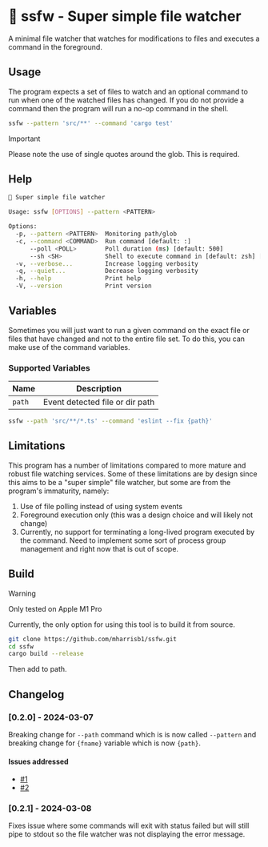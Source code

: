 # 🪬 ssfw - Super simple file watcher

A minimal file watcher that watches for modifications to files and executes a command in the foreground.

## Usage

The program expects a set of files to watch and an optional command to run when one
of the watched files has changed. If you do not provide a command then the program will
run a no-op command in the shell.

```bash
ssfw --pattern 'src/**' --command 'cargo test'
```

> [!IMPORTANT]
> Please note the use of single quotes around the glob. This is required.

## Help

```bash
🪬 Super simple file watcher

Usage: ssfw [OPTIONS] --pattern <PATTERN>

Options:
  -p, --pattern <PATTERN>  Monitoring path/glob
  -c, --command <COMMAND>  Run command [default: :]
      --poll <POLL>        Poll duration (ms) [default: 500]
      --sh <SH>            Shell to execute command in [default: zsh] [possible values: zsh, bash]
  -v, --verbose...         Increase logging verbosity
  -q, --quiet...           Decrease logging verbosity
  -h, --help               Print help
  -V, --version            Print version
```

## Variables

Sometimes you will just want to run a given command on the exact file or files that have changed
and not to the entire file set. To do this, you can make use of the command variables.

### Supported Variables

| Name   | Description                     |
| ------ | ------------------------------- |
| `path` | Event detected file or dir path |

```bash
ssfw --path 'src/**/*.ts' --command 'eslint --fix {path}'
```

## Limitations

This program has a number of limitations compared to more mature and robust file watching services.
Some of these limitations are by design since this aims to be a "super simple" file watcher,
but some are from the program's immaturity, namely:

1. Use of file polling instead of using system events
2. Foreground execution only (this was a design choice and will likely not change)
3. Currently, no support for terminating a long-lived program executed by the command. Need to implement some sort of process group management and right now that is out of scope.

## Build

> [!WARNING]
> Only tested on Apple M1 Pro

Currently, the only option for using this tool is to build it from source.

```bash
git clone https://github.com/mharrisb1/ssfw.git
cd ssfw
cargo build --release
```

Then add to path.

## Changelog

### [0.2.0] - 2024-03-07

Breaking change for `--path` command which is is now called `--pattern` and breaking change for `{fname}` variable which is now `{path}`.

#### Issues addressed

- [#1](https://github.com/mharrisb1/ssfw/issues/1)
- [#2](https://github.com/mharrisb1/ssfw/issues/2)

### [0.2.1] - 2024-03-08

Fixes issue where some commands will exit with status failed but will still pipe to stdout so the file watcher was not displaying the error message.

